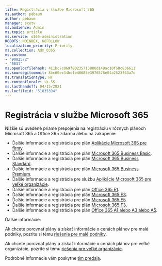 ```yaml
---
title: Registrácia v službe Microsoft 365
ms.author: pebaum
author: pebaum
manager: scotv
ms.audience: Admin
ms.topic: article
ms.service: o365-administration
ROBOTS: NOINDEX, NOFOLLOW
localization_priority: Priority
ms.collection: Adm_O365
ms.custom:
- "9002572"
- "5031"
ms.openlocfilehash: 411bc7c069f80235713880d149ac10f68c836611
ms.sourcegitcommit: 8bc60ec34bc1e40685e3976576e04a2623f63a7c
ms.translationtype: HT
ms.contentlocale: sk-SK
ms.lasthandoff: 04/15/2021
ms.locfileid: "51835394"
---
```

# <a name="sign-up-for-microsoft-365"></a>Registrácia v službe Microsoft 365

Nižšie sú uvedené priame prepojenia na registráciu v rôznych plánoch Microsoft 365 a Office 365 zdarma alebo na zakúpenie:

- Ďalšie informácie a registrácia pre plán [Aplikácie Microsoft 365 pre firmy](https://products.office.com/business/office-365-business?activetab=pivot%3aoverviewtab).
- Ďalšie informácie a registrácia pre plán [Microsoft 365 Business Basic](https://products.office.com/business/office-365-business-essentials?activetab=pivot%3aoverviewtab).
- Ďalšie informácie a registrácia pre plán [Microsoft 365 Business Standard](https://products.office.com/business/office-365-business-premium?activetab=pivot%3aoverviewtab).
- Ďalšie informácie a registrácia pre plán [Microsoft 365 Business Premium](https://www.microsoft.com/microsoft-365/business/microsoft-365-business?activetab=pivot%3aoverviewtab).
- Ďalšie informácie a registrácia pre službu [Aplikácie Microsoft 365 pre veľké organizácie](https://products.office.com/business/office-365-proplus-product?activetab=pivot%3aoverviewtab).
- Ďalšie informácie a registrácia pre plán [Office 365 E1](https://www.microsoft.com/microsoft-365/business/office-365-enterprise-e1-business-software?activetab=pivot:overviewtab).
- Ďalšie informácie a registrácia pre plán [Microsoft 365 E3](https://www.microsoft.com/microsoft-365/enterprise-e3-business-software).
- Ďalšie informácie a registrácia pre plán [Microsoft 365 E5](https://www.microsoft.com/microsoft-365/enterprise-e5-business-software?activetab=pivot%3aoverviewtab).
- Ďalšie informácie a registrácia pre plán [Microsoft 365 F3](https://www.microsoft.com/microsoft-365/microsoft-365-enterprise-f3?activetab=pivot%3aoverviewtab).
- Ďalšie informácie a registrácia pre plán [Office 365 A1 alebo A3 alebo A5](https://www.microsoft.com/microsoft-365/academic/compare-office-365-education-plans?activetab=tab:primaryr1).

Ďalšie informácie:

Ak chcete porovnať plány a získať informácie o cenách plánov pre malé podniky, pozrite si tému [riešenia pre malé podniky](https://products.office.com/business/small-business-solutions#office-ContentAreaHeadingTemplate-1cuvapm).

Ak chcete porovnať plány a získať informácie o cenách plánov pre veľké organizácie, pozrite si tému [riešenia pre veľké organizácie](https://www.microsoft.com/microsoft-365/business/compare-more-office-365-for-business-plans).

Podrobné informácie vám poskytne [tím predaja](https://go.microsoft.com/fwlink/?linkid=2127718).
